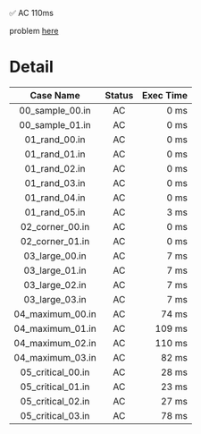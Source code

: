 ✅  AC  110ms

problem [here](https://onlinejudge.u-aizu.ac.jp/courses/library/3/DSL/2/DSL_2_F)

# Detail

| Case Name | Status | Exec Time |
|:---------:|:------:|---------:|
| 00_sample_00.in | AC | 0 ms |
| 00_sample_01.in | AC | 0 ms |
| 01_rand_00.in | AC | 0 ms |
| 01_rand_01.in | AC | 0 ms |
| 01_rand_02.in | AC | 0 ms |
| 01_rand_03.in | AC | 0 ms |
| 01_rand_04.in | AC | 0 ms |
| 01_rand_05.in | AC | 3 ms |
| 02_corner_00.in | AC | 0 ms |
| 02_corner_01.in | AC | 0 ms |
| 03_large_00.in | AC | 7 ms |
| 03_large_01.in | AC | 7 ms |
| 03_large_02.in | AC | 7 ms |
| 03_large_03.in | AC | 7 ms |
| 04_maximum_00.in | AC | 74 ms |
| 04_maximum_01.in | AC | 109 ms |
| 04_maximum_02.in | AC | 110 ms |
| 04_maximum_03.in | AC | 82 ms |
| 05_critical_00.in | AC | 28 ms |
| 05_critical_01.in | AC | 23 ms |
| 05_critical_02.in | AC | 27 ms |
| 05_critical_03.in | AC | 78 ms |


